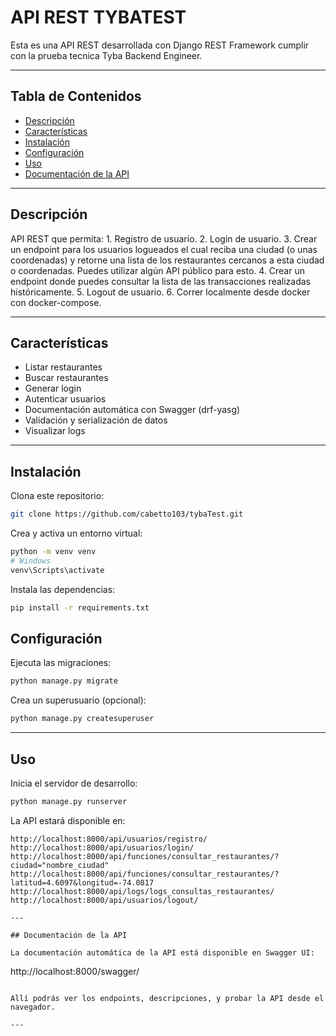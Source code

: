 
# API REST TYBATEST

Esta es una API REST desarrollada con Django REST Framework cumplir con la prueba tecnica Tyba Backend Engineer.

---
## Tabla de Contenidos

- [Descripción](#descripción)
- [Características](#características)
- [Instalación](#instalación)
- [Configuración](#configuración)
- [Uso](#uso)
- [Documentación de la API](#documentación-de-la-api)

---

## Descripción

API REST que permita: 
    1.  Registro de usuario.
    2.  Login de usuario.
    3.  Crear un endpoint para los usuarios logueados el cual reciba
        una ciudad (o unas coordenadas) y retorne una lista de los
        restaurantes cercanos a esta ciudad o coordenadas. Puedes
        utilizar algún API público para esto.
    4.  Crear un endpoint donde puedes consultar la lista de las
        transacciones realizadas históricamente.
    5.  Logout de usuario.
    6.  Correr localmente desde docker con docker-compose.

---

## Características

- Listar restaurantes 
- Buscar restaurantes
- Generar login
- Autenticar usuarios
- Documentación automática con Swagger (drf-yasg)
- Validación y serialización de datos
- Visualizar logs

---

## Instalación

Clona este repositorio:

```bash
git clone https://github.com/cabetto103/tybaTest.git
```

Crea y activa un entorno virtual:

```bash
python -m venv venv
# Windows
venv\Scripts\activate
```

Instala las dependencias:

```bash
pip install -r requirements.txt
```

## Configuración

Ejecuta las migraciones:

```bash
python manage.py migrate
```

Crea un superusuario (opcional):

```bash
python manage.py createsuperuser
```
---
## Uso

Inicia el servidor de desarrollo:
```bash
python manage.py runserver
```

La API estará disponible en:

```
http://localhost:8000/api/usuarios/registro/
http://localhost:8000/api/usuarios/login/
http://localhost:8000/api/funciones/consultar_restaurantes/?ciudad="nombre_ciudad"
http://localhost:8000/api/funciones/consultar_restaurantes/?latitud=4.6097&longitud=-74.0817
http://localhost:8000/api/logs/logs_consultas_restaurantes/
http://localhost:8000/api/usuarios/logout/

---

## Documentación de la API

La documentación automática de la API está disponible en Swagger UI:

```
http://localhost:8000/swagger/
```

Allí podrás ver los endpoints, descripciones, y probar la API desde el navegador.

---